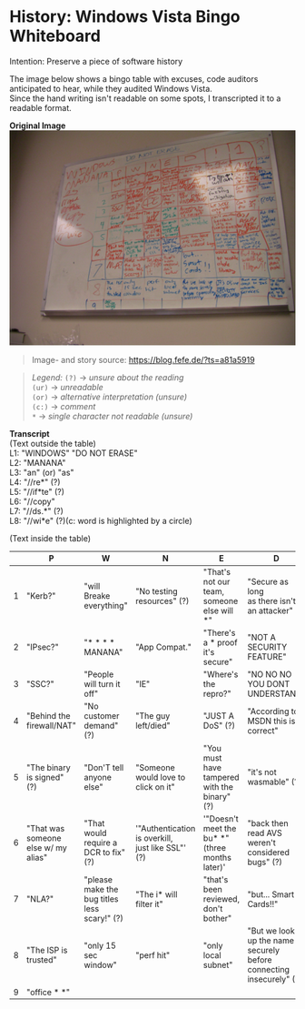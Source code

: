# History: Windows Vista Bingo Whiteboard
Intention: Preserve a piece of software history  

The image below shows a bingo table with excuses, code auditors anticipated to hear, while they audited Windows Vista.  
Since the hand writing isn't readable on some spots, I transcripted it to a readable format.  

**Original Image**
![Bingo Whiteboard CA Windows Vista](windows_vista_board_code_audit.jpg)  
> Image- and story source: https://blog.fefe.de/?ts=a81a5919  

> *Legend:* 
> `(?)`  -> *unsure about the reading*  
> `(ur)` -> *unreadable*  
> `(or)` -> *alternative interpretation (unsure)*  
> `(c:)` -> *comment*  
> `*`    -> *single character not readable (unsure)*  


**Transcript**  
(Text outside the table)  
L1: "WINDOWS" "DO NOT ERASE"  
L2: "MANANA"  
L3: "an" (or) "as"  
L4: "//re\*" (?)  
L5: "//if\*te" (?)  
L6: "//copy"  
L7: "//ds.\*" (?)  
L8: "//wi\*e" (?)(c: word is highlighted by a circle)  

(Text inside the table)  

|   | P                                   | W                                            | N                                                    | E                                                 | D                                                                      | !                                                            | 1                                                 | ?                                                   |
|---|-------------------------------------|----------------------------------------------|------------------------------------------------------|---------------------------------------------------|------------------------------------------------------------------------|--------------------------------------------------------------|---------------------------------------------------|-----------------------------------------------------|
| 1 | "Kerb?"                             | "will Breake everything"                     | "No testing resources" (?)                           | "That's not our team,<br>someone else will \*"    | "Secure as long<br>as there isn't an attacker"                         | "the EDGE firewall<br>will stop it"                          | "NA\* Domain Isolation"                           | "it's old code"                                     |
| 2 | "IPsec?"                            | "\* \* \* \* MANANA"                         | "App Compat."                                        | "There's a \* proof<br>it's secure"               | "NOT A SECURITY FEATURE"                                               | "Try Except will catch"                                      | "I'm just doing this in my spare time" (?)        | "It's appearing random" (?)                         |
| 3 | "SSC?"                              | "People will turn it off"                    | "IE"                                                 | "Where's the repro?"                              | "NO NO NO<br>YOU DONT UNDERSTAND"                                      | "crc as fuzzing mitigation"                                  | "Can't someone else fix it?"                      | "Restricted Token"                                  |
| 4 | "Behind the firewall/NAT"           | "No customer demand" (?)                     | "The guy left/died"                                  | "JUST A DoS" (?)                                  | "According to MSDN this is correct"                                    | "We XOR encrypt it"                                          | "Can't you fix it?"                               | "RODC"                                              |
| 5 | "The binary is signed" (?)          | "Don'T tell anyone else"                     | "Someone would love to click on it"                  | "You must have tampered with the binary" (?)      | "it's not wasmable" (?)                                                | "can't overflow because it's an UNSIGNED int"                | "G\*/AS\*R/WATCH-DOG/DEP"                         | "Not EOP - Just undefined behavior" (?)             |
| 6 | "That was someone else w/ my alias" | "That would require a DCR to fix" (?)        | '"Authentication is overkill,<br>just like SSL"' (?) | '"Doesn't meet the bu\* \*" (three months later)' | "back then read AVS weren't considered bugs" (?)                       | "I'd help you, but someone<br>just filed 20 bugs against me" | "We would have to localize that fix"              | "use of windows is consent<br>to talk to microsoft" |
| 7 | "NLA?"                              | "please make the bug titles less scary!" (?) | "The i\* will filter it"                             | "that's been reviewed, don't bother"              | "but... Smart Cards!!"                                                 | "would have to \*te whole library"                           | "But that would be illegal!"                      | "Sharepoint ate my threat model"                    |
| 8 | "The ISP is trusted"                | "only 15 sec window"                         | "perf hit"                                           | "only local subnet"                               | "But we look up the name securely<br>before connecting insecurely" (?) | "It's ok, we have<br>SECURITY MUMBOJUMBO"                    | "there are other ways to DoS<br>network services" | "The chances of this happening<br>are so so so low" |
| 9 | "office \* \*"                      | <empty>                                      | <empty>                                              | <empty>                                           | <empty>                                                                | <empty>                                                      | <empty>                                           | <empty>                                             |

